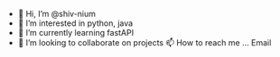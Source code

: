 - 👋 Hi, I’m @shiv-nium
- 👀 I’m interested in python, java
- 🌱 I’m currently learning fastAPI
- 💞️ I’m looking to collaborate on projects
  📫 How to reach me ... Email

<!---
shiv-nium/shiv-nium is a ✨ special ✨ repository because its `README.md` (this file) appears on your GitHub profile.
You can click the Preview link to take a look at your changes.
--->
